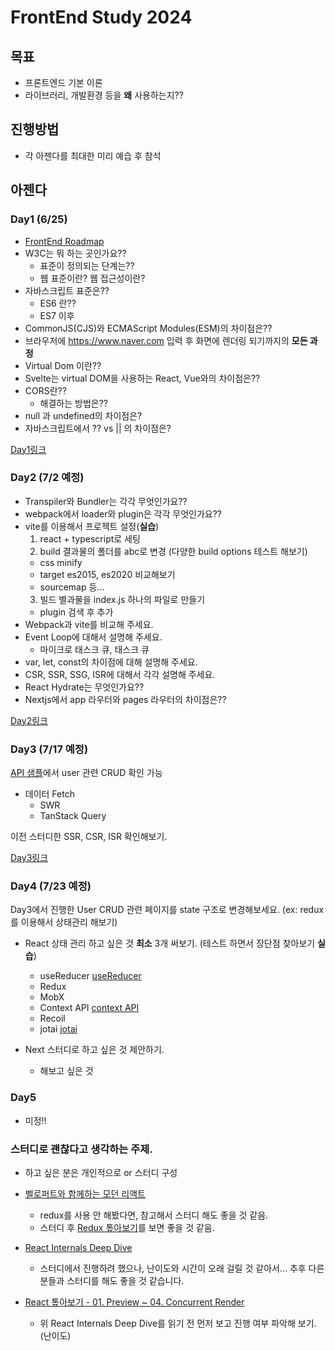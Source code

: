 # FrontEnd Study 2024

## 목표

- 프론트엔드 기본 이론
- 라이브러리, 개발환경 등을 **왜** 사용하는지??

## 진행방법

- 각 아젠다를 최대한 미리 예습 후 참석

## 아젠다

### Day1 (6/25)

- [FrontEnd Roadmap](https://roadmap.sh/frontend)
- W3C는 뭐 하는 곳인가요??
  - 표준이 정의되는 단계는??
  - 웹 표준이란? 웹 접근성이란?
- 자바스크립트 표준은??
  - ES6 란??
  - ES7 이후
- CommonJS(CJS)와 ECMAScript Modules(ESM)의 차이점은??
- 브라우저에 https://www.naver.com 입력 후 화면에 렌더링 되기까지의 **모든 과정**
- Virtual Dom 이란??
- Svelte는 virtual DOM을 사용하는 React, Vue와의 차이점은??
- CORS란??
  - 해결하는 방법은??
- null 과 undefined의 차이점은?
- 자바스크립트에서 ?? vs || 의 차이점은?

[Day1링크](https://github.com/leeseungje/FrontStudy2024/tree/main/Day1)

### Day2 (7/2 예정)

- Transpiler와 Bundler는 각각 무엇인가요??
- webpack에서 loader와 plugin은 각각 무엇인가요??
- vite를 이용해서 프로젝트 설정(**실습**)
  1. react + typescript로 세팅
  2. build 결과물의 폴더를 abc로 변경 (다양한 build options 테스트 해보기)
  - css minify
  - target es2015, es2020 비교해보기
  - sourcemap 등...
  3. 빌드 별과물을 index.js 하나의 파일로 만들기
  - plugin 검색 후 추가
- Webpack과 vite를 비교해 주세요.
- Event Loop에 대해서 설명해 주세요.
  - 마이크로 태스크 큐, 태스크 큐
- var, let, const의 차이점에 대해 설명해 주세요.
- CSR, SSR, SSG, ISR에 대해서 각각 설명해 주세요.
- React Hydrate는 무엇인가요??
- Nextjs에서 app 라우터와 pages 라우터의 차이점은??

[Day2링크](https://github.com/leeseungje/FrontStudy2024/tree/main/Day2)

### Day3 (7/17 예정)

[API 샘플](https://github.com/kjk7034/fe-study-2024/tree/main/kjk7034/example/study-api)에서 user 관련 CRUD 확인 가능

- 데이터 Fetch
  - SWR
  - TanStack Query

이전 스터디한 SSR, CSR, ISR 확인해보기.

[Day3링크](https://github.com/leeseungje/FrontStudy2024/tree/main/Day3)

### Day4 (7/23 예정)

Day3에서 진행한 User CRUD 관련 페이지를 state 구조로 변경해보세요.
(ex: redux를 이용해서 상태관리 해보기)

- React 상태 관리 하고 싶은 것 **최소** 3개 써보기. (테스트 하면서 장단점 찾아보기 **실습**)

  - useReducer [useReducer](https://github.com/leeseungje/FrontStudy2024/tree/main/Day4/useReducer)
  - Redux
  - MobX
  - Context API [context API](https://github.com/leeseungje/FrontStudy2024/tree/main/Day4/context)
  - Recoil
  - jotai [jotai](https://github.com/leeseungje/FrontStudy2024/tree/main/Day4/jotai)

- Next 스터디로 하고 싶은 것 제안하기.
  - 해보고 싶은 것

### Day5

- 미정!!

### 스터디로 괜찮다고 생각하는 주제.

- 하고 싶은 분은 개인적으로 or 스터디 구성

- [벨로퍼트와 함께하는 모던 리액트](https://react.vlpt.us/)
  - redux를 사용 안 해봤다면, 참고해서 스터디 해도 좋을 것 같음.
  - 스터디 후 [Redux 톺아보기](https://goidle.github.io/redux/in-depth-redux/)를 보면 좋을 것 같음.
- [React Internals Deep Dive](https://jser.dev/series/react-source-code-walkthrough)
  - 스터디에서 진행하려 했으나, 난이도와 시간이 오래 걸릴 것 같아서...
    추후 다른 분들과 스터디를 해도 좋을 것 같습니다.
- [React 톺아보기 - 01. Preview ~ 04. Concurrent Render](https://goidle.github.io/)
  - 위 React Internals Deep Dive를 읽기 전 먼저 보고 진행 여부 파악해 보기. (난이도)
